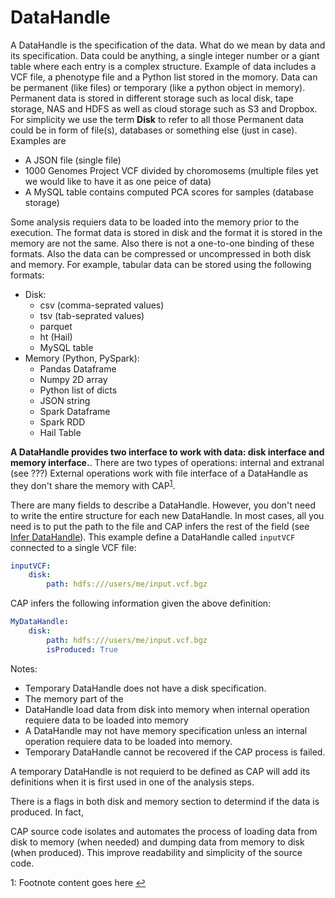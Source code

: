 # DataHandle
A DataHandle is the specification of the data. What do we mean by data and its specification.
Data could be anything, a single integer number or a giant table where each entry is a complex structure.
Example of data includes a VCF file, a phenotype file and a Python list stored in the momory.
Data can be permanent (like files) or temporary (like a python object in memory).
Permanent data is stored in different storage such as local disk, tape storage, NAS and HDFS as well as cloud storage such as S3 and Dropbox.
For simplicity we use the term **Disk** to refer to all those
Permanent data could be in form of file(s), databases or something else (just in case).
Examples are
- A JSON file (single file)
- 1000 Genomes Project VCF divided by choromosems (multiple files yet we would like to have it as one peice of data)
- A MySQL table contains computed PCA scores for samples (database storage)

Some analysis requiers data to be loaded into the memory prior to the execution.
The format data is stored in disk and the format it is stored in the memory are not the same.
Also there is not a one-to-one binding of these formats.
Also the data can be compressed or uncompressed in both disk and memory.
For example, tabular data can be stored using the following formats:
- Disk:
    - csv (comma-seprated values)
    - tsv (tab-seprated values)
    - parquet
    - ht (Hail)
    - MySQL table
- Memory (Python, PySpark):
    - Pandas Dataframe
    - Numpy 2D array
    - Python list of dicts
    - JSON string
    - Spark Dataframe
    - Spark RDD
    - Hail Table
    
**A DataHandle provides two interface to work with data: disk interface and memory interface.**.
There are two types of operations: internal and extranal (see ???)
External operations work with file interface of a DataHandle as they don't share the memory with CAP<sup id="ret_shared_mem">[1](#fn_shared_mem)</sup>.

There are many fields to describe a DataHandle.
However, you don't need to write the entire structure for each new DataHandle.
In most cases, all you need is to put the path to the file and CAP infers the rest of the field (see [Infer DataHandle](InferDataHandle.md)).
This example define a DataHandle called `inputVCF` connected to a single VCF file:
```yaml
inputVCF:
    disk:
        path: hdfs:///users/me/input.vcf.bgz
```

CAP infers the following information given the above definition:
```yaml
MyDataHandle:
    disk:
        path: hdfs:///users/me/input.vcf.bgz
        isProduced: True
```


Notes:
- Temporary DataHandle does not have a disk specification.
- The memory part of the 
- DataHandle load data from disk into memory when internal operation requiere data to be loaded into memory
- A DataHandle may not have memory specification unless an internal operation requiere data to be loaded into memory.
- Temporary DataHandle cannot be recovered if the CAP process is failed.

A temporary DataHandle is not requierd to be defined as CAP will add its definitions when it is first used in one of the analysis steps.

There is a flags in both disk and memory section to determind if the data is produced.
In fact, 

CAP source code isolates and automates the process of loading data from disk to memory (when needed) and dumping data from memory to disk (when produced).
This improve readability and simplicity of the source code.

<a name="fn_shared_mem">1</a>: Footnote content goes here [↩](#ret_shared_mem)

